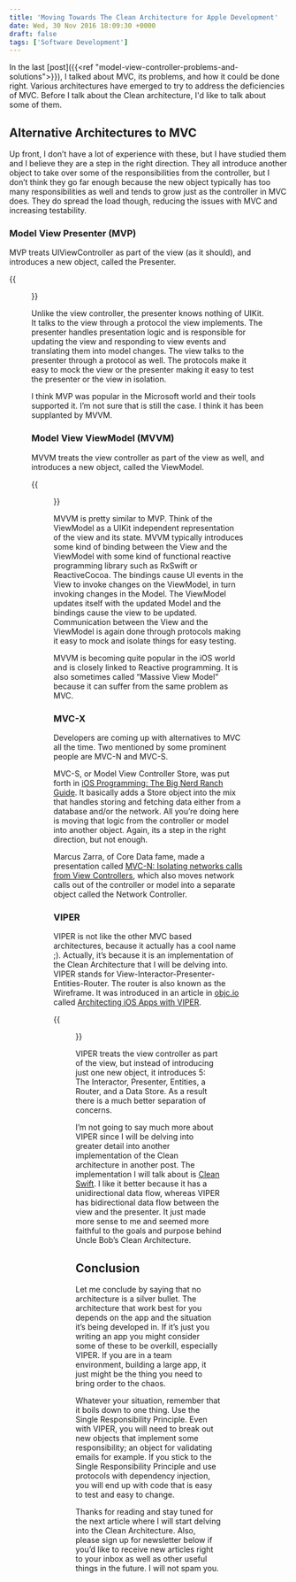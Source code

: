 ```yaml
---
title: 'Moving Towards The Clean Architecture for Apple Development'
date: Wed, 30 Nov 2016 18:09:30 +0000
draft: false
tags: ['Software Development']
---
```


In the last [post]({{<ref "model-view-controller-problems-and-solutions">}}), I talked about MVC, its problems, and how it could be done right. Various architectures have emerged to try to address the deficiencies of MVC. Before I talk about the Clean architecture, I'd like to talk about some of them.

Alternative Architectures to MVC
--------------------------------

Up front, I don’t have a lot of experience with these, but I have studied them and I believe they are a step in the right direction. They all introduce another object to take over some of the responsibilities from the controller, but I don’t think they go far enough because the new object typically has too many responsibilities as well and tends to grow just as the controller in MVC does. They do spread the load though, reducing the issues with MVC and increasing testability.

### Model View Presenter (MVP)

MVP treats UIViewController as part of the view (as it should), and introduces a new object, called the Presenter. 

{{<figure src="/images/Model_View_Presenter_GUI_Design_Pattern.png" alt="from Wikipedia" caption="from Wikipedia">}}

Unlike the view controller, the presenter knows nothing of UIKit. It talks to the view through a protocol the view implements. The presenter handles presentation logic and is responsible for updating the view and responding to view events and translating them into model changes. The view talks to the presenter through a protocol as well. The protocols make it easy to mock the view or the presenter making it easy to test the presenter or the view in isolation. 

I think MVP was popular in the Microsoft world and their tools supported it. I’m not sure that is still the case. I think it has been supplanted by MVVM.

### Model View ViewModel (MVVM)

MVVM treats the view controller as part of the view as well, and introduces a new object, called the ViewModel. 

{{<figure src="/images/MVVMPattern.png" alt="from Wikipedia" caption="from Wikipedia">}}

MVVM is pretty similar to MVP. Think of the ViewModel as a UIKit independent representation of the view and its state. MVVM typically introduces some kind of binding between the View and the ViewModel with some kind of functional reactive programming library such as RxSwift or ReactiveCocoa. The bindings cause UI events in the View to invoke changes on the ViewModel, in turn invoking changes in the Model. The ViewModel updates itself with the updated Model and the bindings cause the view to be updated. Communication between the View and the ViewModel is again done through protocols making it easy to mock and isolate things for easy testing. 

MVVM is becoming quite popular in the iOS world and is closely linked to Reactive programming. It is also sometimes called “Massive View Model” because it can suffer from the same problem as MVC.

### MVC-X

Developers are coming up with alternatives to MVC all the time. Two mentioned by some prominent people are MVC-N and MVC-S. 

MVC-S, or Model View Controller Store, was put forth in [iOS Programming: The Big Nerd Ranch Guide](http://rads.stackoverflow.com/amzn/click/B007OWBAB0 "iOS Programming: The Big Nerd Ranch Guide"). It basically adds a Store object into the mix that handles storing and fetching data either from a database and/or the network. All you’re doing here is moving that logic from the controller or model into another object. Again, its a step in the right direction, but not enough. 

Marcus Zarra, of Core Data fame, made a presentation called [MVC-N: Isolating networks calls from View Controllers](https://realm.io/news/slug-marcus-zarra-exploring-mvcn-swift/), which also moves network calls out of the controller or model into a separate object called the Network Controller.

### VIPER

VIPER is not like the other MVC based architectures, because it actually has a cool name ;). Actually, it’s because it is an implementation of the Clean Architecture that I will be delving into. VIPER stands for View-Interactor-Presenter-Entities-Router. The router is also known as the Wireframe. It was introduced in an article in [objc.io](www.objc.io) called [Architecting iOS Apps with VIPER](https://www.objc.io/issues/13-architecture/viper/). 

{{<figure src="/images/viper.png" alt="from objc.io" caption="from objc.io">}}

VIPER treats the view controller as part of the view, but instead of introducing just one new object, it introduces 5: The Interactor, Presenter, Entities, a Router, and a Data Store. As a result there is a much better separation of concerns. 

I’m not going to say much more about VIPER since I will be delving into greater detail into another implementation of the Clean architecture in another post. The implementation I will talk about is [Clean Swift](http://clean-swift.com). I like it better because it has a unidirectional data flow, whereas VIPER has bidirectional data flow between the view and the presenter. It just made more sense to me and seemed more faithful to the goals and purpose behind Uncle Bob’s Clean Architecture.

Conclusion
----------

Let me conclude by saying that no architecture is a silver bullet. The architecture that work best for you depends on the app and the situation it’s being developed in. If it’s just you writing an app you might consider some of these to be overkill, especially VIPER. If you are in a team environment, building a large app, it just might be the thing you need to bring order to the chaos. 

Whatever your situation, remember that it boils down to one thing. Use the Single Responsibility Principle. Even with VIPER, you will need to break out new objects that implement some responsibility; an object for validating emails for example. If you stick to the Single Responsibility Principle and use protocols with dependency injection, you will end up with code that is easy to test and easy to change. 

Thanks for reading and stay tuned for the next article where I will start delving into the Clean Architecture. Also, please sign up for newsletter below if you’d like to receive new articles right to your inbox as well as other useful things in the future. I will not spam you.
